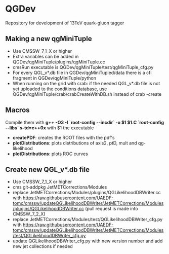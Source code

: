 QGDev
=====

Repository for development of 13TeV quark-gluon tagger

Making a new qgMiniTuple
------------------------
* Use CMSSW_7_1_X or higher
* Extra variables can be added in QGDev/qgMiniTuple/plugins/qgMiniTuple.cc
* cmsRun executable is QGDev/qgMiniTuple/test/qgMiniTuple_cfg.py
* For every QGL_v*.db file in QGDev/qgMiniTupled/data there is a cfi fragment in QGDev/qgMiniTuple/python
* When running on the grid with crab: if the needed QGL_v*.db file is not yet uploaded to the conditions database, use QGDev/qgMiniTuple/crab/crabCreateWithDB.sh instead of crab -create

Macros
------
Compile them with **g++ -O3 -I \`root-config --incdir\` -o $1 $1.C \`root-config --libs\` s-td=c++0x** with $1 the executable
* **createPDF**: creates the ROOT files with the pdf's
* **plotDistributions**: plots distributions of axis2, ptD, mult and qg-likelihood
* **plotDistributions**: plots ROC curves


Create new QGL_v*.db file
-------------------------
* Use CMSSW_7_1_X or higher
* cms git-addpkg JetMETCorrections/Modules
* replace JetMETCorrections/Modules/plugins/QGLikelihoodDBWriter.cc with https://raw.githubusercontent.com/UAEDF-tomc/cmssw/updateQGLikelihoodDBWriter/JetMETCorrections/Modules/plugins/QGLikelihoodDBWriter.cc (pull request is made into CMSSW_7_2_X)
* replace JetMETCorrections/Modules/test/QGLikelihoodDBWriter_cfg.py with https://raw.githubusercontent.com/UAEDF-tomc/cmssw/updateQGLikelihoodDBWriter/JetMETCorrections/Modules/test/QGLikelihoodDBWriter_cfg.py
* update QGLikelihoodDBWriter_cfg.py with new version number and add new jet collections if needed
